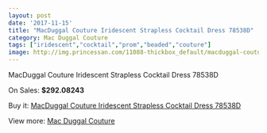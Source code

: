 ```yaml
---
layout: post
date: '2017-11-15'
title: "MacDuggal Couture Iridescent Strapless Cocktail Dress 78538D"
category: Mac Duggal Couture
tags: ["iridescent","cocktail","prom","beaded","couture"]
image: http://img.princessan.com/11088-thickbox_default/macduggal-couture-iridescent-strapless-cocktail-dress-78538d.jpg
---
```

MacDuggal Couture Iridescent Strapless Cocktail Dress 78538D

On Sales: **$292.08243**
<a href="https://www.princessan.com/en/mac-duggal-couture/5020-macduggal-couture-iridescent-strapless-cocktail-dress-78538d.html"><amp-img layout="responsive" width="600" height="600" src="//img.princessan.com/11088-thickbox_default/macduggal-couture-iridescent-strapless-cocktail-dress-78538d.jpg" alt="MacDuggal Couture Iridescent Strapless Cocktail Dress 78538D 0" /></a>

Buy it: [MacDuggal Couture Iridescent Strapless Cocktail Dress 78538D](https://www.princessan.com/en/mac-duggal-couture/5020-macduggal-couture-iridescent-strapless-cocktail-dress-78538d.html "MacDuggal Couture Iridescent Strapless Cocktail Dress 78538D")

View more: [Mac Duggal Couture](https://www.princessan.com/en/39-mac-duggal-couture "Mac Duggal Couture")
